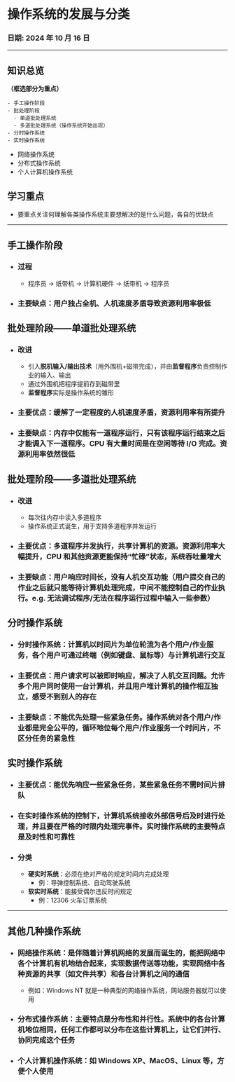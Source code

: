 # 操作系统的发展与分类

### **日期**: 2024 年 10 月 16 日

---

## 知识总览

**（框选部分为重点）**

```
- 手工操作阶段
- 批处理阶段
  - 单道批处理系统
  - 多道批处理系统（操作系统开始出现）
- 分时操作系统
- 实时操作系统
```

- 网络操作系统
- 分布式操作系统
- 个人计算机操作系统

## 学习重点

- 要重点关注何理解各类操作系统主要想解决的是什么问题，各自的优缺点

---

## **手工操作阶段**

- ### **过程**
  - 程序员 -> 纸带机 -> 计算机硬件 -> 纸带机 -> 程序员
- ### **主要缺点**：用户独占全机、人机速度矛盾导致资源利用率极低

## **批处理阶段——单道批处理系统**

- ### **改进**
  - 引入**脱机输入/输出技术**（用外围机+磁带完成），并由**监督程序**负责控制作业的输入、输出
  - 通过外围机把程序提前存到磁带里
  - **监督程序**实际是操作系统的雏形
- ### **主要优点**：缓解了一定程度的人机速度矛盾，资源利用率有所提升
- ### **主要缺点**：**内存中仅能有一道程序运行**，只有该程序运行结束之后才能调入下一道程序。**CPU 有大量时间是在空闲等待 I/O 完成**。资源利用率依然很低

## **批处理阶段——多道批处理系统**

- ### **改进**
  - 每次往内存中读入多道程序
  - 操作系统正式诞生，用于支持多道程序并发运行
- ### **主要优点**：多道程序**并发**执行，**共享**计算机的资源。**资源利用率大幅提升**，CPU 和其他资源更能保持“忙碌”状态，系统吞吐量增大
- ### **主要缺点**：用户响应时间长，**没有人机交互功能**（用户提交自己的作业之后就只能等待计算机处理完成，中间不能控制自己的作业执行。e.g. 无法调试程序/无法在程序运行过程中输入一些参数）

## **分时操作系统**

- ### **分时操作系统**：计算机以**时间片**为单位**轮流为各个用户/作业服务**，各个用户可通过终端（例如键盘、鼠标等）与计算机进行交互
- ### **主要优点**：用户请求可以被即时响应，**解决了人机交互问题**。允许多个用户同时使用一台计算机，并且用户堆计算机的操作相互独立，感受不到别人的存在
- ### **主要缺点**：**不能优先处理一些紧急任务**。操作系统对各个用户/作业都是完全公平的，循环地位每个用户/作业服务一个时间片，不区分任务的紧急性

## **实时操作系统**

- ### **主要优点**：能优先响应一些紧急任务，某些紧急任务不需时间片排队
- ### 在实时操作系统的控制下，计算机系统接收外部信号后及时进行处理，并且**要在严格的时限内处理完事件**。实时操作系统的主要特点是**及时性**和**可靠性**
- ### **分类**
  - **硬实时系统**：必须在绝对严格的规定时间内完成处理
    - 例：导弹控制系统、自动驾驶系统
  - **软实时系统**：能接受偶尔违反时间规定
    - 例：12306 火车订票系统

---

## **其他几种操作系统**

- ### **网络操作系统**：是伴随着计算机网络的发展而诞生的，能把网络中各个计算机有机地结合起来，实现数据传送等功能，**实现网络中各种资源的共享（如文件共享）和各台计算机之间的通信**
  - 例如：Windows NT 就是一种典型的网络操作系统，网站服务器就可以使用
- ### **分布式操作系统**：主要特点是**分布性**和**并行性**。系统中的各台计算机地位相同，**任何工作都可以分布在这些计算机上，让它们并行、协同完成这个任务**
- ### **个人计算机操作系统**：如 Windows XP、MacOS、Linux 等，方便个人使用
